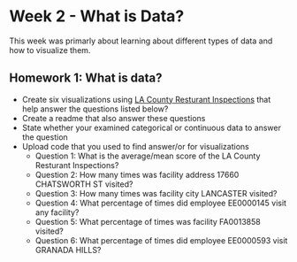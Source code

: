 # Week 2 - What is Data?

This week was primarly about learning about different types of data and how to visualize them.

## Homework 1: What is data?

* Create six visualizations using [LA County Resturant Inspections](https://github.com/inp2/Data-Viz-Fall2018/blob/master/week02/la-county-restaurant-inspections.csv) that help answer the questions listed below?
* Create a readme that also answer these questions
* State whether your examined categorical or continuous data to answer the question
* Upload code that you used to find answer/or for visualizations
  * Question 1: What is the average/mean score of the LA County Resturant Inspections?
  * Question 2: How many times was facility address 17660 CHATSWORTH ST visited?
  * Question 3: How many times was facility city LANCASTER visited?
  * Question 4: What percentage of times did employee EE0000145 visit any facility?
  * Question 5: What percentage of times was facility FA0013858 visited?
  * Question 6: What percentage of times did employee EE0000593 visit GRANADA HILLS?

